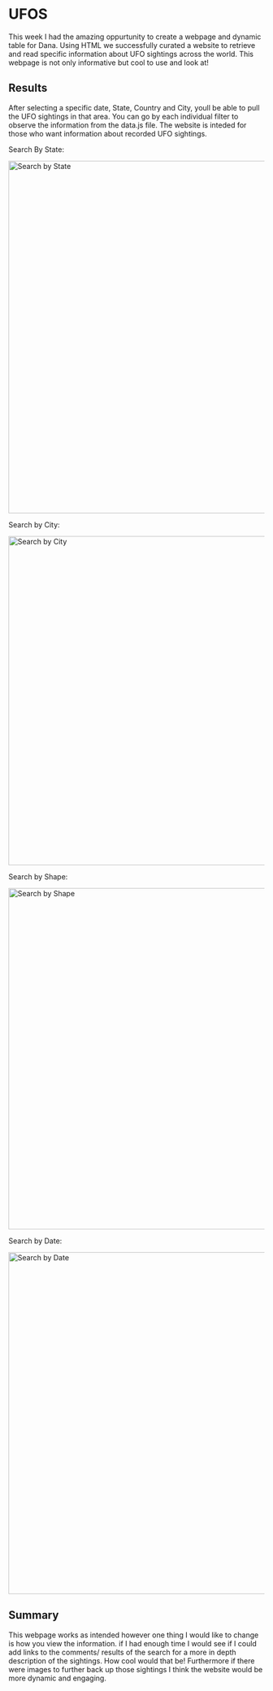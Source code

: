 # UFOS
This week I had the amazing oppurtunity to create a webpage and dynamic table for Dana. Using HTML we successfully curated a website to retrieve and read specific information about UFO sightings across the world. This webpage is not only informative but cool to use and look at!
## Results
After selecting a specific date, State, Country and City, youll be able to pull the UFO sightings in that area. You can go by each individual filter to observe the information from the data.js file. The website is inteded for those who want information about recorded UFO sightings. 

Search By State:

<img width="694" alt="Search by State" src="https://user-images.githubusercontent.com/94723290/154345571-d00875bd-04db-4d94-af7b-36510262b96f.png">


Search by City:

<img width="648" alt="Search by City" src="https://user-images.githubusercontent.com/94723290/154345609-7e23bb52-e4e2-44e2-bcaa-0216da2e461e.png">


Search by Shape:

<img width="672" alt="Search by Shape" src="https://user-images.githubusercontent.com/94723290/154345650-ec94f900-3e83-4af8-b424-8724026fad2e.png">

Search by Date:

<img width="673" alt="Search by Date" src="https://user-images.githubusercontent.com/94723290/154345682-23a02d26-7636-47c0-913a-6cec5cf76dca.png">


## Summary
This webpage works as intended however one thing I would like to change is how you view the information. if I had enough time I would see if I could add links to the comments/ results of the search for a more in depth description of the sightings. How cool would that be! Furthermore if there were images to further back up those sightings I think the website would be more dynamic and engaging. 
